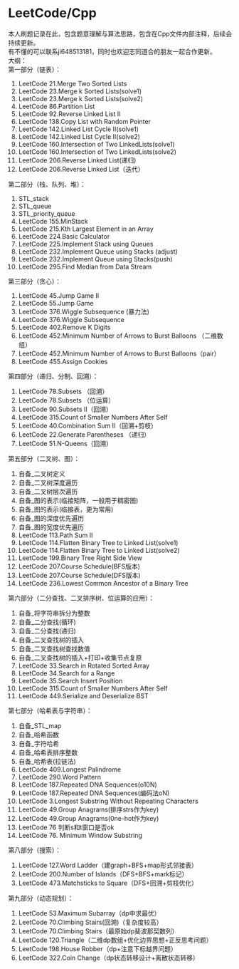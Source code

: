 # LeetCode/Cpp
本人刷题记录在此，包含题意理解与算法思路，包含在Cpp文件内部注释，后续会持续更新。   
有不懂的可以联系ji648513181，同时也欢迎志同道合的朋友一起合作更新。      
大纲：   
第一部分（链表）：  
1.  LeetCode 21.Merge Two Sorted Lists  
2.  LeetCode 23.Merge k Sorted Lists(solve1)  
3.  LeetCode 23.Merge k Sorted Lists(solve2)  
4.  LeetCode 86.Partition List   
5.  LeetCode 92.Reverse Linked List II   
6.  LeetCode 138.Copy List with Random Pointer    
7.  LeetCode 142.Linked List Cycle II(solve1)     
8.  LeetCode 142.Linked List Cycle II(solve2)      
9.  LeetCode 160.Intersection of Two LinkedLists(solve1)  
10. LeetCode 160.Intersection of Two LinkedLists(solve2)  
11. LeetCode 206.Reverse Linked List(递归)  
12. LeetCode 206.Reverse Linked List（迭代）  

第二部分（栈、队列、堆）：  
1.  STL_stack  
2.  STL_queue    
3.  STL_priority_queue  
4.  LeetCode 155.MinStack    
5.  LeetCode 215.Kth Largest Element in an Array   
6.  LeetCode 224.Basic Calculator   
7.  LeetCode 225.Implement Stack using Queues    
8.  LeetCode 232.Implement Queue using Stacks (adjust)  
9.  LeetCode 232.Implement Queue using Stacks(push)
10. LeetCode 295.Find Median from Data Stream

第三部分（贪心）：  
1.  LeetCode 45.Jump Game II    
2.  LeetCode 55.Jump Game    
3.  LeetCode 376.Wiggle Subsequence (暴力法)    
4.  LeetCode 376.Wiggle Subsequence    
5.  LeetCode 402.Remove K Digits    
6.  LeetCode 452.Minimum Number of Arrows to Burst Balloons （二维数组）    
7.  LeetCode 452.Minimum Number of Arrows to Burst Balloons（pair）   
8.  LeetCode 455.Assign Cookies  

第四部分（递归、分制、回溯）：     
1.  LeetCode 78.Subsets （回溯）  
2.  LeetCode 78.Subsets （位运算）  
3.  LeetCode 90.Subsets II（回溯）  
4.  LeetCode 315.Count of Smaller Numbers After Self     
5.  LeetCode 40.Combination Sum II（回溯+剪枝）    
6.  LeetCode 22.Generate Parentheses （递归）    
7.  LeetCode 51.N-Queens（回溯）  


第五部分（二叉树、图）：    
1.  自备_二叉树定义    
2.  自备_二叉树深度遍历   
3.  自备_二叉树层次遍历   
4.  自备_图的表示(临接矩阵，一般用于稠密图)    
5.  自备_图的表示(临接表，更为常用)    
6.  自备_图的深度优先遍历   
7.  自备_图的宽度优先遍历  
8.  LeetCode 113.Path Sum II  
9.  LeetCode 114.Flatten Binary Tree to Linked List(solve1)  
10. LeetCode 114.Flatten Binary Tree to Linked List(solve2)  
11. LeetCode 199.Binary Tree Right Side View  
12. LeetCode 207.Course Schedule(BFS版本)  
13. LeetCode 207.Course Schedule(DFS版本)   
14. LeetCode 236.Lowest Common Ancestor of a Binary Tree  

第六部分（二分查找、二叉排序树、位运算的应用）：  
1.  自备_将字符串拆分为整数    
2.  自备_二分查找(循环)    
3.  自备_二分查找(递归)    
4.  自备_二叉查找树的插入   
5.  自备_二叉查找树查找数值    
6.  自备_二叉查找树的插入+打印+收集节点复原    
7.  LeetCode 33.Search in Rotated Sorted Array    
8.  LeetCode 34.Search for a Range    
9.  LeetCode 35.Search Insert Position  
10. LeetCode 315.Count of Smaller Numbers After Self
11. LeetCode 449.Serialize and Deserialize BST

第七部分（哈希表与字符串）：  
1.  自备_STL_map     
2.  自备_哈希函数   
3.  自备_字符哈希   
4.  自备_哈希表排序整数    
5.  自备_哈希表(拉链法)    
6.  LeetCode 409.Longest Palindrome   
7.  LeetCode 290.Word Pattern   
8.  LeetCode 187.Repeated DNA Sequences(o10N)  
9.  LeetCode 187.Repeated DNA Sequences(编码法oN)  
10. LeetCode 3.Longest Substring Without Repeating Characters  
11. LeetCode 49.Group Anagrams(排序strs作为key)  
12. LeetCode 49.Group Anagrams(0ne-hot作为key)  
13. LeetCode 76 判断s和t窗口是否ok   
14. LeetCode 76. Minimum Window Substring   

第八部分（搜索）：   
1.  LeetCode 127.Word Ladder（建graph+BFS+map形式邻接表）     
2.  LeetCode 200.Number of Islands（DFS+BFS+mark标记）   
3.  LeetCode 473.Matchsticks to Square（DFS+回溯+剪枝优化）   
     
第九部分（动态规划）：   
1.  LeetCode 53.Maximum Subarray（dp中求最优）     
2.  LeetCode 70.Climbing Stairs(回溯)（复杂度较高）   
3.  LeetCode 70.Climbing Stairs（最原始dp斐波那契数列）   
4.  LeetCode 120.Triangle（二维dp数组+优化边界思想+正反思考问题）     
5.  LeetCode 198.House Robber（dp+注意下标越界问题）   
6.  LeetCode 322.Coin Change（dp状态转移设计+离散状态转移）  
     



